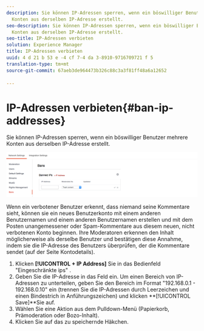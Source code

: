 ```yaml
---
description: Sie können IP-Adressen sperren, wenn ein böswilliger Benutzer mehrere
  Konten aus derselben IP-Adresse erstellt.
seo-description: Sie können IP-Adressen sperren, wenn ein böswilliger Benutzer mehrere
  Konten aus derselben IP-Adresse erstellt.
seo-title: IP-Adressen verbieten
solution: Experience Manager
title: IP-Adressen verbieten
uuid: 4 d 21 b 53 e -4 cf 7-4 da 3-8910-9716709721 f 5
translation-type: tm+mt
source-git-commit: 67aeb3de964473b326c88c3a3f81ff48a6a12652

---
```



# IP-Adressen verbieten{#ban-ip-addresses}

Sie können IP-Adressen sperren, wenn ein böswilliger Benutzer mehrere Konten aus derselben IP-Adresse erstellt.

![](assets/Bans-1024x239.png)

Wenn ein verbotener Benutzer erkennt, dass niemand seine Kommentare sieht, können sie ein neues Benutzerkonto mit einem anderen Benutzernamen und einem anderen Benutzernamen erstellen und mit dem Posten unangemessener oder Spam-Kommentare aus diesem neuen, nicht verbotenen Konto beginnen. Ihre Moderatoren erkennen den Inhalt möglicherweise als derselbe Benutzer und bestätigen diese Annahme, indem sie die IP-Adresse des Benutzers überprüfen, der die Kommentare sendet (auf der Seite Kontodetails).

1. Klicken **[!UICONTROL + IP Address]** Sie in das Bedienfeld "Eingeschränkte ips" .
1. Geben Sie die IP-Adresse in das Feld ein. Um einen Bereich von IP-Adressen zu unterteilen, geben Sie den Bereich im Format "192.168.0.1 - 192.168.0.10" ein (trennen Sie die IP-Adressen durch Leerzeichen und einen Bindestrich in Anführungszeichen) und klicken **[!UICONTROL Save]**Sie auf.
1. Wählen Sie eine Aktion aus dem Pulldown-Menü (Papierkorb, Prämoderation oder Bozo-Inhalt).
1. Klicken Sie auf das zu speichernde Häkchen.

